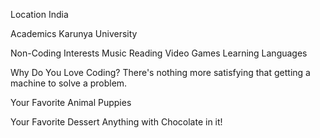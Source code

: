 Location
India

Academics
Karunya University

Non-Coding Interests
Music Reading
Video Games
Learning Languages

Why Do You Love Coding?
There's nothing more satisfying that getting a machine to solve a problem.

Your Favorite Animal
Puppies

Your Favorite Dessert
Anything with Chocolate in it!
